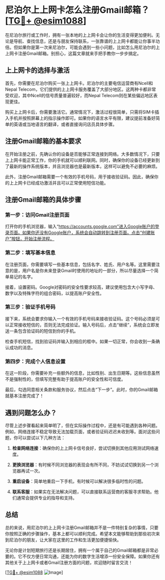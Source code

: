 # 尼泊尔上上网卡怎么注册Gmail邮箱？[[TG💪+ @esim1088](https://t.me/s/esim1088)]

在尼泊尔旅行或工作时，拥有一张本地的上上网卡会让你的生活变得更加便利。无论是导航、查找信息，还是与朋友保持联系，一张靠谱的上上网卡都能让你事半功倍。但如果你是第一次来尼泊尔，可能会遇到一些小问题，比如怎么用尼泊尔的上上网卡注册Gmail邮箱。别担心，这篇文章就来手把手教你一步步搞定。

## 上上网卡的选择与激活

首先，你需要在尼泊尔购买一张上上网卡。尼泊尔的主要电信运营商有Ncell和Nepal Telecom，它们提供的上上网卡服务覆盖了大部分地区。这两种卡都非常受欢迎，其中Ncell的信号质量普遍较好，而Nepal Telecom则在某些偏远地区表现更佳。

购买上上网卡后，你需要激活它。通常情况下，激活过程很简单，只需将SIM卡插入手机并按照屏幕上的指示操作即可。如果你的语言水平有限，建议提前准备好简单的英语或当地语言的翻译，或者直接询问店员具体步骤。

## 注册Gmail邮箱的基本要求

在开始注册之前，先确认你的设备是否能够正常连接到网络。大多数情况下，只要上上网卡能正常工作，你的手机就可以顺利联网。同时，确保你的设备已经更新到了最新的操作系统版本，并且浏览器也是最新版本，这样可以避免不必要的麻烦。

此外，注册Gmail邮箱需要一个有效的手机号码，用于接收验证码。因此，确保你的上上网卡已经成功激活并且可以正常使用短信功能。

## 注册Gmail邮箱的具体步骤

### 第一步：访问Gmail注册页面

打开你的手机浏览器，输入“https://accounts.google.com”进入Google账户的登录页面。如果你还没有Google账户，系统会自动跳转到注册页面。点击“创建账户”按钮，开始注册流程。

### 第二步：填写基本信息

在注册页面，你需要填写一些基本信息，包括名字、姓氏、用户名等。这里需要注意的是，用户名是你未来登录Gmail时使用的地址的一部分，所以尽量选择一个简单易记的名字。

接着，设置密码。Google对密码的安全性要求较高，建议使用包含大小写字母、数字以及特殊字符的组合密码，以提高账户安全性。

### 第三步：验证手机号码

接下来，系统会要求你输入一个有效的手机号码来接收验证码。这个号码必须是可以正常接收短信的，否则无法完成验证。输入号码后，点击“继续”，系统会立即发送一条包含验证码的短信到你的手机。

检查手机短信，找到验证码并输入到相应的框中。如果一切正常，你会收到一条确认成功的消息。

### 第四步：完成个人信息设置

在这一阶段，你需要补充一些额外的信息，比如性别、出生日期等。这些信息虽然不是强制性的，但填写完整有助于提高账户的安全性和可信度。

最后，勾选同意相关条款和服务协议，然后点击“下一步”。此时，你的Gmail邮箱就基本注册完成了！

## 遇到问题怎么办？

尽管上述步骤看起来简单明了，但在实际操作过程中，还是有可能遇到各种问题。例如，网络连接不稳定导致无法加载页面，或者验证码迟迟未收到等。面对这些问题，你可以尝试以下几种方法：

1. **检查网络连接**：确保你的上上网卡信号良好，尝试切换到其他应用测试网络速度。
   
2. **更换浏览器**：有时候不同浏览器的表现会有所不同，不妨试试切换到另一个浏览器再试一次。
   
3. **重启设备**：简单地重启一下手机，有时候可以解决很多临时性的问题。

4. **联系客服**：如果实在无法解决问题，可以直接联系运营商的客服寻求帮助。他们通常会提供专业的指导和支持。

## 总结

总的来说，用尼泊尔的上上网卡注册Gmail邮箱并不是一件特别复杂的事情，只要你按照正确的步骤操作，基本上都可以顺利完成。希望本文能够帮助到那些初次来到尼泊尔的朋友，让大家在这里的工作和生活更加便捷愉快。

无论你是计划短期旅行还是长期居住，拥有一个属于自己的Gmail邮箱都是非常必要的。它不仅方便日常沟通，还能为你的数字生活增添一份安全保障。如果你还有其他关于上上网卡或者Gmail注册方面的问题，欢迎随时留言交流！

[[TG💪+ @esim1088](https://t.me/s/esim1088) ![Image](https://i.postimg.cc/4NQfJmqS/Snipaste-2025-05-13-00-14-12.png)]